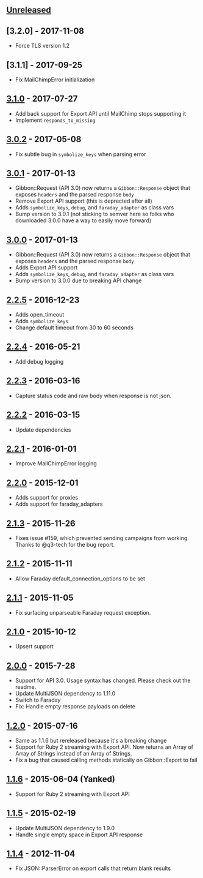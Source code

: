 ## [Unreleased][unreleased]

## [3.2.0] - 2017-11-08
- Force TLS version 1.2

## [3.1.1] - 2017-09-25
- Fix MailChimpError initialization

## [3.1.0] - 2017-07-27
- Add back support for Export API until MailChimp stops supporting it
- Implement `responds_to_missing`

## [3.0.2] - 2017-05-08
- Fix subtle bug in `symbolize_keys` when parsing error

## [3.0.1] - 2017-01-13
- Gibbon::Request (API 3.0) now returns a `Gibbon::Response` object that exposes `headers` and the parsed response `body`
- Remove Export API support (this is deprected after all)
- Adds `symbolize_keys`, `debug`, and `faraday_adapter` as class vars
- Bump version to 3.0.1 (not sticking to semver here so folks who downloaded 3.0.0 have a way to easily move forward)

## [3.0.0] - 2017-01-13
- Gibbon::Request (API 3.0) now returns a `Gibbon::Response` object that exposes `headers` and the parsed response `body`
- Adds Export API support
- Adds `symbolize_keys`, `debug`, and `faraday_adapter` as class vars
- Bump version to 3.0.0 due to breaking API change

## [2.2.5] - 2016-12-23
- Adds open_timeout
- Adds `symbolize_keys`
- Change default timeout from 30 to 60 seconds

## [2.2.4] - 2016-05-21
- Add debug logging

## [2.2.3] - 2016-03-16
- Capture status code and raw body when response is not json.

## [2.2.2] - 2016-03-15
- Update dependencies

## [2.2.1] - 2016-01-01
- Improve MailChimpError logging

## [2.2.0] - 2015-12-01
- Adds support for proxies
- Adds support for faraday_adapters

## [2.1.3] - 2015-11-26
- Fixes issue #159, which prevented sending campaigns from working. Thanks to @q3-tech for the bug report.

## [2.1.2] - 2015-11-11
- Allow Faraday default\_connection\_options to be set

## [2.1.1] - 2015-11-05
- Fix surfacing unparseable Faraday request exception.

## [2.1.0] - 2015-10-12
- Upsert support

## [2.0.0] - 2015-7-28
- Support for API 3.0. Usage syntax has changed. Please check out the readme.
- Update MultiJSON dependency to 1.11.0
- Switch to Faraday
- Fix: Handle empty response payloads on delete

## [1.2.0] - 2015-07-16
- Same as 1.1.6 but rereleased because it's a breaking change
- Support for Ruby 2 streaming with Export API. Now returns an Array of Array of Strings instead of an Array of Strings.
- Fix a bug that caused calling methods statically on Gibbon::Export to fail

## [1.1.6] - 2015-06-04 (Yanked)
- Support for Ruby 2 streaming with Export API

## [1.1.5] - 2015-02-19
- Update MultiJSON dependency to 1.9.0
- Handle single empty space in Export API response

## [1.1.4] - 2012-11-04
- Fix JSON::ParserError on export calls that return blank results

[unreleased]: https://github.com/amro/gibbon/compare/v3.1.0...HEAD
[3.1.0]: https://github.com/amro/gibbon/compare/v3.0.2...v3.1.0
[3.0.2]: https://github.com/amro/gibbon/compare/v3.0.1...v3.0.2
[3.0.1]: https://github.com/amro/gibbon/compare/v3.0.0...v3.0.1
[3.0.0]: https://github.com/amro/gibbon/compare/v2.2.5...v3.0.0
[2.2.5]: https://github.com/amro/gibbon/compare/v2.2.4...v2.2.5
[2.2.4]: https://github.com/amro/gibbon/compare/v2.2.2...v2.2.4
[2.2.3]: https://github.com/amro/gibbon/compare/v2.2.2...v2.2.3
[2.2.2]: https://github.com/amro/gibbon/compare/v2.2.1...v2.2.2
[2.2.1]: https://github.com/amro/gibbon/compare/v2.2.0...v2.2.1
[2.2.0]: https://github.com/amro/gibbon/compare/v2.1.3...v2.2.0
[2.1.3]: https://github.com/amro/gibbon/compare/v2.1.2...v2.1.3
[2.1.2]: https://github.com/amro/gibbon/compare/v2.1.1...v2.1.2
[2.1.1]: https://github.com/amro/gibbon/compare/v2.1.0...v2.1.1
[2.1.0]: https://github.com/amro/gibbon/compare/v2.0.0...v2.1.0
[2.0.0]: https://github.com/amro/gibbon/compare/v1.2.0...v2.0.0
[1.2.0]: https://github.com/amro/gibbon/compare/v1.1.5...v1.2.0
[1.1.6]: https://github.com/amro/gibbon/compare/v1.1.5...v1.1.6
[1.1.5]: https://github.com/amro/gibbon/compare/v1.1.4...v1.1.5
[1.1.4]: https://github.com/amro/gibbon/compare/v1.1.3...v1.1.4
